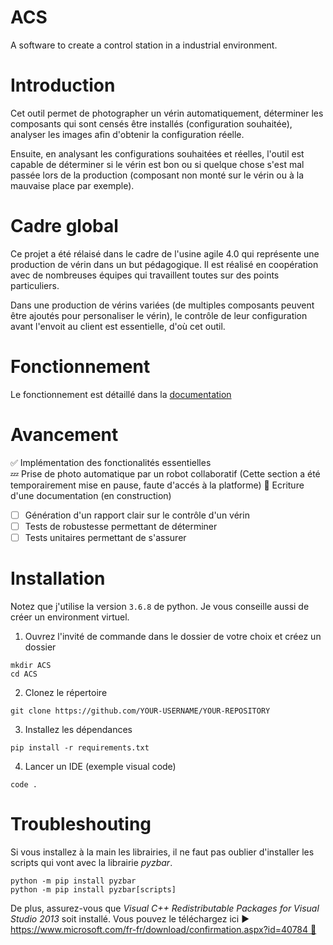 # ACS
A software to create a control station in a industrial environment.

# Introduction
 Cet outil permet de photographer un vérin automatiquement, déterminer les composants qui sont censés être installés (configuration souhaitée), analyser les images afin d'obtenir la configuration réelle.  
 
 Ensuite, en analysant les configurations souhaitées et réelles, l'outil est capable de déterminer si le vérin est bon ou si quelque chose s'est mal passée lors de la production (composant non monté sur le vérin ou à la mauvaise place par exemple). 

# Cadre global
Ce projet a été rélaisé dans le cadre de l'usine agile 4.0 qui représente une production de vérin dans un but pédagogique. Il est réalisé en coopération avec de nombreuses équipes qui travaillent toutes sur des points particuliers.  

Dans une production de vérins variées (de multiples composants peuvent être ajoutés pour personaliser le vérin), le contrôle de leur configuration avant l'envoit au client est essentielle, d'où cet outil.


# Fonctionnement
Le fonctionnement est détaillé dans la [documentation](doc/intro.md)

# Avancement  
:white_check_mark: Implémentation des fonctionalités essentielles  
:zzz: Prise de photo automatique par un robot collaboratif (Cette section a été temporairement mise en pause, faute d'accés à la platforme)
:construction: Ecriture d'une documentation (en construction)
- [ ] Génération d'un rapport clair sur le contrôle d'un vérin
- [ ] Tests de robustesse permettant de déterminer 
- [ ] Tests unitaires permettant de s'assurer 

# Installation
Notez que j'utilise la version `3.6.8` de python. Je vous conseille aussi de créer un environment virtuel. 

1. Ouvrez l'invité de commande dans le dossier de votre choix et créez un dossier
```
mkdir ACS
cd ACS
```

2. Clonez le répertoire 
```
git clone https://github.com/YOUR-USERNAME/YOUR-REPOSITORY
```

3. Installez les dépendances
```
pip install -r requirements.txt
```
4. Lancer un IDE (exemple visual code)
```
code .
```


# Troubleshouting
Si vous installez à la main les librairies, il ne faut pas oublier d'installer les scripts qui vont avec la librairie _pyzbar_.
```
python -m pip install pyzbar
python -m pip install pyzbar[scripts]
```

De plus, assurez-vous que _Visual C++ Redistributable Packages for Visual Studio 2013_ soit installé. Vous pouvez le téléchargez ici :arrow_forward: [https://www.microsoft.com/fr-fr/download/confirmation.aspx?id=40784 :link:](https://www.microsoft.com/fr-fr/download/confirmation.aspx?id=40784)
